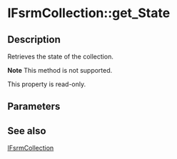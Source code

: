 # IFsrmCollection::get_State

## Description

Retrieves the state of the collection.

**Note** This method is not supported.

This property is read-only.

## Parameters

## See also

[IFsrmCollection](https://learn.microsoft.com/previous-versions/windows/desktop/api/fsrm/nn-fsrm-ifsrmcollection)